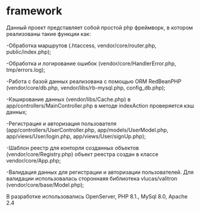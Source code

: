 # framework
Данный проект представляет собой простой php фреймворк, в котором реализованы такие функции как:

-Обработка маршрутов (.htaccess, vendor/core/router.php, public/index.php);

-Обработка и логирование ошибок (vendor/core/HandlerError.php, tmp/errors.log);

-Работа с базой данных реализована с помощью ORM RedBeanPHP (vendor/core/db.php, vendor/libs/rb-mysql.php, config_db.php);

-Кэширование данных (vendor/libs/Cache.php) в app/controllers/MainController.php в методе indexAction проверяется кэш данных;

-Регистрация и авторизация пользователя (app/controllers/UserController.php, app/models/UserModel.php, app/views/User/login.php, app/views/User/signUp.php);

-Шаблон реестр для конторля созданных объектов (vendor/core/Registry.php) объект реестра создан в классе vendor/core/App.php;

-Валидация данных для регистрации и авторизации пользователей.
Для валидации использовалась стороннаяя библиотека vlucas/valitron (vendor/core/base/Model.php);

В разработке использовались OpenServer, PHP 8.1., MySql 8.0, Apache 2.4 
